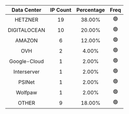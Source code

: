| Data Center | IP Count | Percentage | Freq |
|:------------:|:--------:|:-----------:|:-----:|
| HETZNER | 19 | 38.00% | 🟢 |
| DIGITALOCEAN | 10 | 20.00% | 🟢 |
| AMAZON | 6 | 12.00% | 🟢 |
| OVH | 2 | 4.00% | 🟢 |
| Google-Cloud | 1 | 2.00% | 🟢 |
| Interserver | 1 | 2.00% | 🟢 |
| PSINet | 1 | 2.00% | 🟢 |
| Wolfpaw | 1 | 2.00% | 🟢 |
| OTHER | 9 | 18.00% | 🟢 |